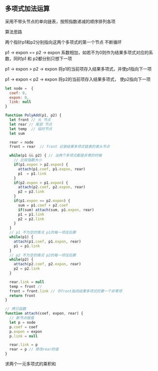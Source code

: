 ## 多项式加法运算

采用不带头节点的单向链表，按照指数递减的顺序排列各项

算法思路

两个指针p1和p2分别指向这两个多项式的第一个节点 不断循环

p1 -> expon  == p2 -> expon 系数相加，如若不为0则作为结果多项式对应的系数，同时p1 和 p2都分别只想下一项

p1 -> expon  > p2 -> expon 将p1的当前项存入结果多项式，并使p1指向下一项

p1 -> expon  < p2 -> expon 将p2的当前项存入结果多项式， 使p2指向下一项

```js
let node =  {
  coef: 0,
  expon: 0,
  link: null
}

function PolyAdd(p1, p2) {
  let front // 头 节点
  let rear // 尾部 节点
  let temp  // 临时节点
  let sum

  rear = node
  front = rear  // front 记录结果多项式链表的表头节点

  while(p1 && p2) { // 当两个多项式都是非零的时候
    // 比较指数大小
    if(p1.expon > p2.expon) {
      attach(p1.coef, p1.expon, rear)
      p1  = p1.link
    }
    if(p2.expon > p1.expon) {
      attach(p2.coef, p2.expon, rear)
      p2 = p2.link
    }
    if(p1.expon == p2.expon) {
      sum = p1.coef + p2.coef
      if(sum) attach(sum, p1.expon, rear)
      p1 = p1.link
      p2 = p2.link
    }
  }
  // p1 不为空的情况 p1的每一项往后挪
  while(p1) {
    attach(p1.coef, p1.expon, rear)
    p1 = p1.link
  }
  // p2 不为空的情况 p2的每一项往后挪
  while(p2) {
    attach(p2.coef, p2.expon, rear)
    p2 = p2.link
  }

  rear.link = null
  temp = front //
  front = front.link // 令front指向结果多项式的第一个非零项
  return front
}

// 拷贝函数
function attach(coef, expon, rear) {
  // 新节点赋值
  let p = node
  p.coef = coef
  p.expon = expon
  p.link = null

  rear.link = p
  rear = p // 修改rear的值
}
```

求两个一元多项式的乘积和

